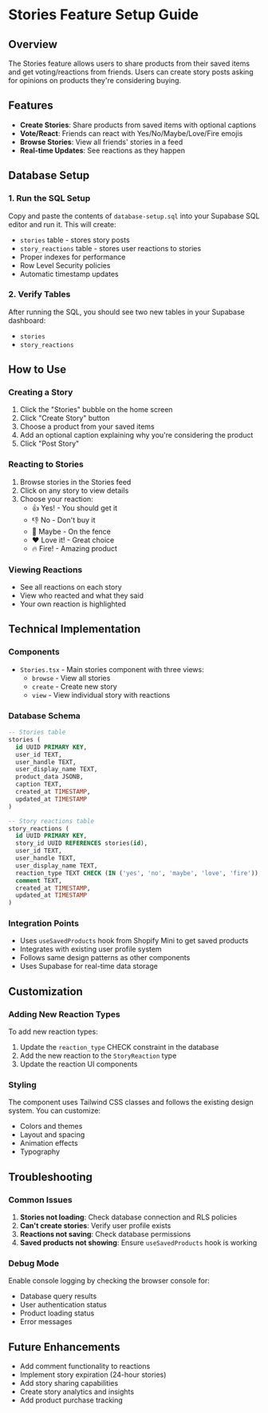 # Stories Feature Setup Guide

## Overview
The Stories feature allows users to share products from their saved items and get voting/reactions from friends. Users can create story posts asking for opinions on products they're considering buying.

## Features
- **Create Stories**: Share products from saved items with optional captions
- **Vote/React**: Friends can react with Yes/No/Maybe/Love/Fire emojis
- **Browse Stories**: View all friends' stories in a feed
- **Real-time Updates**: See reactions as they happen

## Database Setup

### 1. Run the SQL Setup
Copy and paste the contents of `database-setup.sql` into your Supabase SQL editor and run it. This will create:

- `stories` table - stores story posts
- `story_reactions` table - stores user reactions to stories
- Proper indexes for performance
- Row Level Security policies
- Automatic timestamp updates

### 2. Verify Tables
After running the SQL, you should see two new tables in your Supabase dashboard:
- `stories`
- `story_reactions`

## How to Use

### Creating a Story
1. Click the "Stories" bubble on the home screen
2. Click "Create Story" button
3. Choose a product from your saved items
4. Add an optional caption explaining why you're considering the product
5. Click "Post Story"

### Reacting to Stories
1. Browse stories in the Stories feed
2. Click on any story to view details
3. Choose your reaction:
   - 👍 Yes! - You should get it
   - 👎 No - Don't buy it
   - 🤔 Maybe - On the fence
   - ❤️ Love it! - Great choice
   - 🔥 Fire! - Amazing product

### Viewing Reactions
- See all reactions on each story
- View who reacted and what they said
- Your own reaction is highlighted

## Technical Implementation

### Components
- `Stories.tsx` - Main stories component with three views:
  - `browse` - View all stories
  - `create` - Create new story
  - `view` - View individual story with reactions

### Database Schema
```sql
-- Stories table
stories (
  id UUID PRIMARY KEY,
  user_id TEXT,
  user_handle TEXT,
  user_display_name TEXT,
  product_data JSONB,
  caption TEXT,
  created_at TIMESTAMP,
  updated_at TIMESTAMP
)

-- Story reactions table
story_reactions (
  id UUID PRIMARY KEY,
  story_id UUID REFERENCES stories(id),
  user_id TEXT,
  user_handle TEXT,
  user_display_name TEXT,
  reaction_type TEXT CHECK (IN ('yes', 'no', 'maybe', 'love', 'fire')),
  comment TEXT,
  created_at TIMESTAMP,
  updated_at TIMESTAMP
)
```

### Integration Points
- Uses `useSavedProducts` hook from Shopify Mini to get saved products
- Integrates with existing user profile system
- Follows same design patterns as other components
- Uses Supabase for real-time data storage

## Customization

### Adding New Reaction Types
To add new reaction types:
1. Update the `reaction_type` CHECK constraint in the database
2. Add the new reaction to the `StoryReaction` type
3. Update the reaction UI components

### Styling
The component uses Tailwind CSS classes and follows the existing design system. You can customize:
- Colors and themes
- Layout and spacing
- Animation effects
- Typography

## Troubleshooting

### Common Issues
1. **Stories not loading**: Check database connection and RLS policies
2. **Can't create stories**: Verify user profile exists
3. **Reactions not saving**: Check database permissions
4. **Saved products not showing**: Ensure `useSavedProducts` hook is working

### Debug Mode
Enable console logging by checking the browser console for:
- Database query results
- User authentication status
- Product loading status
- Error messages

## Future Enhancements
- Add comment functionality to reactions
- Implement story expiration (24-hour stories)
- Add story sharing capabilities
- Create story analytics and insights
- Add product purchase tracking
